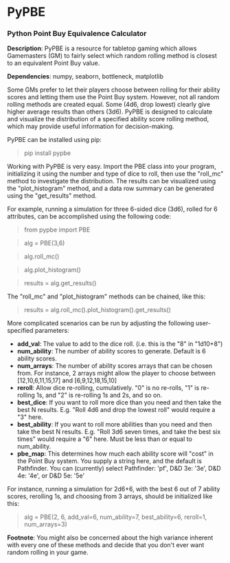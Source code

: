 # PyPBE
### Python Point Buy Equivalence Calculator

**Description**: PyPBE is a resource for tabletop gaming which allows Gamemasters (GM) to fairly select which random rolling method is closest to an equivalent Point Buy value.

**Dependencies**: numpy, seaborn, bottleneck, matplotlib

Some GMs prefer to let their players choose between rolling for their ability scores and letting them use the Point Buy system. However, not all random rolling methods are created equal. Some (4d6, drop lowest) clearly give higher average results than others (3d6). PyPBE is designed to calculate and visualize the distribution of a specified ability score rolling method, which may provide useful information for decision-making.

PyPBE can be installed using pip:

> pip install pypbe

Working with PyPBE is very easy. Import the PBE class into your program, initializing it using the number and type of dice to roll, then use the "roll_mc" method to investigate the distribution. The results can be visualized using the "plot_histogram" method, and a data row summary can be generated using the "get_results" method. 

For example, running a simulation for three 6-sided dice (3d6), rolled for 6 attributes, can be accomplished using the following code:

> from pypbe import PBE

> alg = PBE(3,6)

> alg.roll_mc()

> alg.plot_histogram()

> results = alg.get_results()

The "roll_mc" and "plot_histogram" methods can be chained, like this:

> results = alg.roll_mc().plot_histogram().get_results()

More complicated scenarios can be run by adjusting the following user-specified parameters:

* **add_val**: The value to add to the dice roll. (i.e. this is the "8" in "1d10+8")
* **num_ability**: The number of ability scores to generate. Default is 6 ability scores.
* **num_arrays**: The number of ability scores arrays that can be chosen from. For instance, 2 arrays might allow the player to choose between [12,10,6,11,15,17] and [6,9,12,18,15,10]
* **reroll**: Allow dice re-rolling, cumulatively. "0" is no re-rolls, "1" is re-rolling 1s, and "2" is re-rolling 1s and 2s, and so on.
* **best_dice**: If you want to roll more dice than you need and then take the best N results. E.g. "Roll 4d6 and drop the lowest roll" would require a "3" here.
* **best_ability**: If you want to roll more abilities than you need and then take the best N results. E.g. "Roll 3d6 seven times, and take the best six times" would require a "6" here. Must be less than or equal to num_ability.
* **pbe_map**: This determines how much each ability score will "cost" in the Point Buy system. You supply a string here, and the default is Pathfinder. You can (currently) select Pathfinder: 'pf', D&D 3e: '3e', D&D 4e: '4e', or D&D 5e: '5e'

For instance, running a simulation for 2d6+6, with the best 6 out of 7 ability scores, rerolling 1s, and choosing from 3 arrays, should be initialized like this:

> alg = PBE(2, 6, add_val=6, num_ability=7, best_ability=6, reroll=1, num_arrays=3)

**Footnote**: You might also be concerned about the high variance inherent with every one of these methods and decide that you don't ever want random rolling in your game.